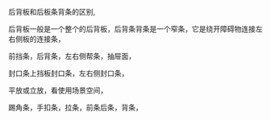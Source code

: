 后背板和后板条背条的区别,

后背板一般是一个整个的后背板，后背条背条是一个窄条，它是绕开障碍物连接左右侧板的连接条，


前挡条，后背条，左右侧帮条，抽屉面，


封口条上挡板封口条，左右侧封口条，

平放或立放，看使用场景空间，


踢角条，手扣条，拉条，前条后条，背条，







